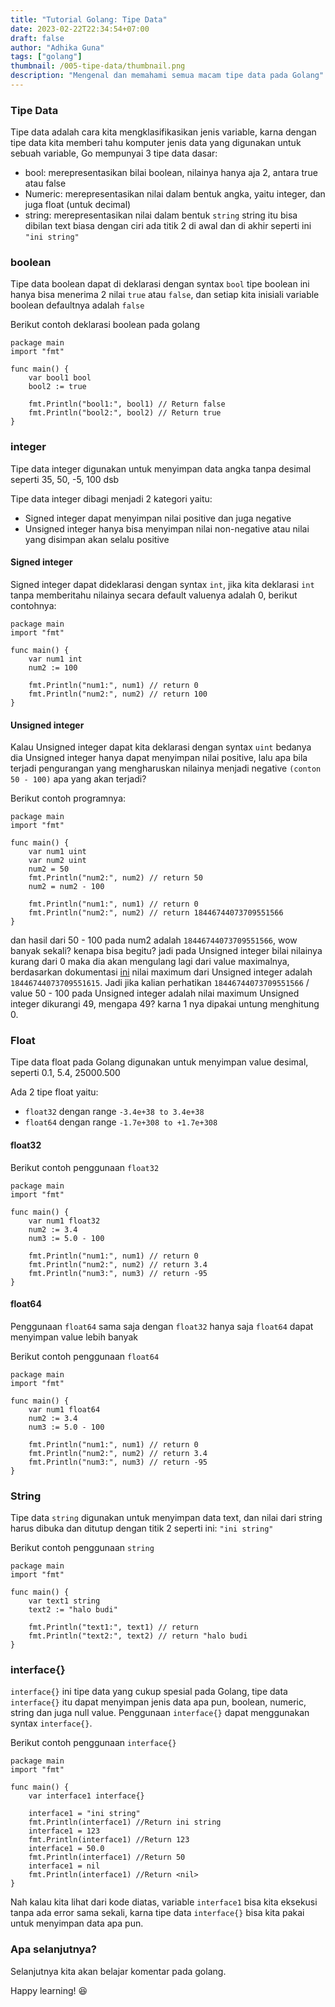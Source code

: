 ```yaml
---
title: "Tutorial Golang: Tipe Data"
date: 2023-02-22T22:34:54+07:00
draft: false
author: "Adhika Guna"
tags: ["golang"]
thumbnail: /005-tipe-data/thumbnail.png
description: "Mengenal dan memahami semua macam tipe data pada Golang"
---
```


### Tipe Data
Tipe data adalah cara kita mengklasifikasikan jenis variable, karna dengan tipe data kita memberi tahu komputer jenis data yang digunakan untuk sebuah variable, Go mempunyai 3 tipe data dasar:
- bool: merepresentasikan bilai boolean, nilainya hanya aja 2, antara true atau false
- Numeric: merepresentasikan nilai dalam bentuk angka, yaitu integer, dan juga float (untuk decimal)
- string: merepresentasikan nilai dalam bentuk `string` string itu bisa dibilan text biasa dengan ciri ada titik 2 di awal dan di akhir seperti ini `"ini string"`

### boolean

Tipe data boolean dapat di deklarasi dengan syntax `bool` tipe boolean ini hanya bisa menerima 2 nilai `true` atau `false`, dan setiap kita inisiali variable boolean defaultnya adalah `false`

Berikut contoh deklarasi boolean pada golang
```golang
package main
import "fmt"

func main() {
	var bool1 bool
	bool2 := true

	fmt.Println("bool1:", bool1) // Return false
	fmt.Println("bool2:", bool2) // Return true
}
```


### integer

Tipe data integer digunakan untuk menyimpan data angka tanpa desimal seperti 35, 50, -5, 100 dsb

Tipe data integer dibagi menjadi 2 kategori yaitu:
- Signed integer dapat menyimpan nilai positive dan juga negative
- Unsigned integer hanya bisa menyimpan nilai non-negative atau nilai yang disimpan akan selalu positive

#### Signed integer

Signed integer dapat dideklarasi dengan syntax `int`, jika kita deklarasi `int` tanpa memberitahu nilainya secara default valuenya adalah 0, berikut contohnya:
```golang
package main
import "fmt"

func main() {
	var num1 int
	num2 := 100

	fmt.Println("num1:", num1) // return 0
	fmt.Println("num2:", num2) // return 100
}
```

#### Unsigned integer

Kalau Unsigned integer dapat kita deklarasi dengan syntax `uint` bedanya dia Unsigned integer hanya dapat menyimpan nilai positive, lalu apa bila terjadi pengurangan yang mengharuskan nilainya menjadi negative `(conton 50 - 100)` apa yang akan terjadi?

Berikut contoh programnya:
```golang
package main
import "fmt"

func main() {
	var num1 uint
	var num2 uint
	num2 = 50
	fmt.Println("num2:", num2) // return 50
	num2 = num2 - 100

	fmt.Println("num1:", num1) // return 0
	fmt.Println("num2:", num2) // return 18446744073709551566
}
```
dan hasil dari 50 - 100 pada num2 adalah `18446744073709551566`, wow banyak sekali? kenapa bisa begitu? jadi pada Unsigned integer bilai nilainya kurang dari 0 maka dia akan mengulang lagi dari value maximalnya, berdasarkan dokumentasi [ini](https://golang-id.org/ref/spec) nilai maximum dari Unsigned integer adalah `18446744073709551615`. Jadi jika kalian perhatikan `18446744073709551566` / value 50 - 100 pada Unsigned integer adalah nilai maximum Unsigned integer dikurangi 49, mengapa 49? karna 1 nya dipakai untung menghitung 0.


### Float

Tipe data float pada Golang digunakan untuk menyimpan value desimal, seperti 0.1, 5.4, 25000.500

Ada 2 tipe float yaitu:
- `float32` dengan range `-3.4e+38 to 3.4e+38`
- `float64` dengan range `-1.7e+308 to +1.7e+308`

#### float32

Berikut contoh penggunaan `float32`
```golang
package main
import "fmt"

func main() {
	var num1 float32
	num2 := 3.4
	num3 := 5.0 - 100

	fmt.Println("num1:", num1) // return 0
	fmt.Println("num2:", num2) // return 3.4
	fmt.Println("num3:", num3) // return -95
}
```

#### float64

Penggunaan `float64` sama saja dengan `float32` hanya saja `float64` dapat menyimpan value lebih banyak

Berikut contoh penggunaan `float64`
```golang
package main
import "fmt"

func main() {
	var num1 float64
	num2 := 3.4
	num3 := 5.0 - 100

	fmt.Println("num1:", num1) // return 0
	fmt.Println("num2:", num2) // return 3.4
	fmt.Println("num3:", num3) // return -95
}
```


### String

Tipe data `string` digunakan untuk menyimpan data text, dan nilai dari string harus dibuka dan ditutup dengan titik 2 seperti ini: `"ini string"`

Berikut contoh penggunaan `string`
```golang
package main
import "fmt"

func main() {
	var text1 string
	text2 := "halo budi"

	fmt.Println("text1:", text1) // return 
	fmt.Println("text2:", text2) // return "halo budi
}
```

###


### interface{}

`interface{}` ini tipe data yang cukup spesial pada Golang, tipe data `interface{}` itu dapat menyimpan jenis data apa pun, boolean, numeric, string dan juga null value. Penggunaan `interface{}` dapat menggunakan syntax `interface{}`.

Berikut contoh penggunaan `interface{}`
```golang
package main
import "fmt"

func main() {
	var interface1 interface{}

	interface1 = "ini string"
	fmt.Println(interface1) //Return ini string
	interface1 = 123
	fmt.Println(interface1) //Return 123
	interface1 = 50.0
	fmt.Println(interface1) //Return 50
	interface1 = nil
	fmt.Println(interface1) //Return <nil>
}
```

Nah kalau kita lihat dari kode diatas, variable `interface1` bisa kita eksekusi tanpa ada error sama sekali, karna tipe data `interface{}` bisa kita pakai untuk menyimpan data apa pun.


### Apa selanjutnya?

Selanjutnya kita akan belajar komentar pada golang.

Happy learning! 😆